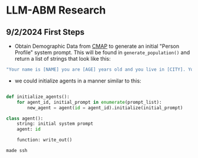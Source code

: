 # LLM-ABM Research

## 9/2/2024 First Steps

- Obtain Demographic Data from [CMAP](https://cmap.illinois.gov/data/demographic-economic/) to generate an initial "Person Profile" system prompt. This will be found in `generate_population()` and return a list of strings that look like this:

```sh
"Your name is [NAME] you are [AGE] years old and you live in [CITY]. Your occupation is [JOB] and you have been employed for [YEARS] years and make $[AMOUNT] annually."
```

- we could initialize agents in a manner similar to this:

```python

def initialize_agents():
    for agent_id, initial_prompt in enumerate(prompt_list):
        new_agent = agent(id = agent_id).initialize(initial_prompt)
```

```python
class agent():
    string: initial system prompt
    agent: id

    function: write_out()
```
```
made ssh
```
